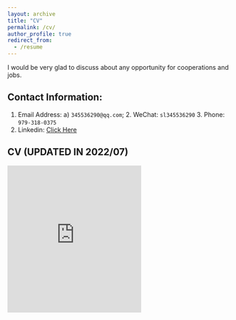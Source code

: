 ```yaml
---
layout: archive
title: "CV"
permalink: /cv/
author_profile: true
redirect_from:
  - /resume
---
```

I would be very glad to discuss about any opportunity for cooperations and jobs.
## Contact Information:
1. Email Address:  a) `345536290@qq.com`; 2. WeChat: `sl345536290` 3. Phone: `979-318-0375 `
4. Linkedin: <a href="https://www.linkedin.com/in/li-song-a388821a0/ ">Click Here</a>


## CV (UPDATED IN 2022/07)
<embed src="https://lisong2019.github.io/lisong.github.io/files/Li-SONG-CV- uncc202107.pdf" type="application/pdf" height="330px"/>

